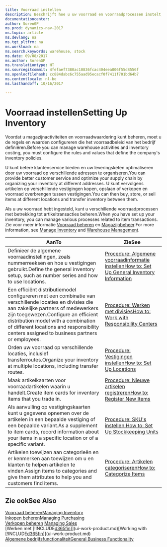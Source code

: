 ```yaml
---
title: Voorraad instellen
description: Beschrijft hoe u uw voorraad en voorraadprocessen instelt, inclusief transferroutes en locaties, zoals magazijnen.
documentationcenter: 
author: SorenGP
ms.prod: dynamics-nav-2017
ms.topic: article
ms.devlang: na
ms.tgt_pltfrm: na
ms.workload: na
ms.search.keywords: warehouse, stock
ms.date: 09/08/2017
ms.author: SorenGP
ms.translationtype: HT
ms.sourcegitcommit: 4fefaef7380ac10836fcac404eea006f55d8556f
ms.openlocfilehash: cc884dabc6c755aad95ecacf0f7411f701bd64b7
ms.contentlocale: nl-be
ms.lasthandoff: 10/16/2017

---
```

# <a name="setting-up-inventory"></a><span data-ttu-id="1b9fc-103">Voorraad instellen</span><span class="sxs-lookup"><span data-stu-id="1b9fc-103">Setting Up Inventory</span></span>
<span data-ttu-id="1b9fc-104">Voordat u magazijnactiviteiten en voorraadwaardering kunt beheren, moet u de regels en waarden configureren die het voorraadbeleid van het bedrijf definiëren.</span><span class="sxs-lookup"><span data-stu-id="1b9fc-104">Before you can manage warehouse activities and inventory costing, you must configure the rules and values that define the company's inventory policies.</span></span>

<span data-ttu-id="1b9fc-105">U kunt betere klantenservice bieden en uw leveringsketen optimaliseren door uw voorraad op verschillende adressen te organiseren.</span><span class="sxs-lookup"><span data-stu-id="1b9fc-105">You can provide better customer service and optimize your supply chain by organizing your inventory at different addresses.</span></span> <span data-ttu-id="1b9fc-106">U kunt vervolgens artikelen op verschillende vestigingen kopen, opslaan of verkopen en voorraad overbrengen tussen vestigingen.</span><span class="sxs-lookup"><span data-stu-id="1b9fc-106">You can then buy, store, or sell items at different locations and transfer inventory between them.</span></span>

<span data-ttu-id="1b9fc-107">Als u uw voorraad hebt ingesteld, kunt u verschillende voorraadprocessen met betrekking tot artikeltransacties beheren.</span><span class="sxs-lookup"><span data-stu-id="1b9fc-107">When you have set up your inventory, you can manage various processes related to item transactions.</span></span> <span data-ttu-id="1b9fc-108">Zie voor meer informatie [Voorraad beheren](inventory-manage-inventory.md) en [Magazijnbeheer](warehouse-manage-warehouse.md).</span><span class="sxs-lookup"><span data-stu-id="1b9fc-108">For more information, see [Manage Inventory](inventory-manage-inventory.md) and [Warehouse Management](warehouse-manage-warehouse.md).</span></span>

| <span data-ttu-id="1b9fc-109">Aan</span><span class="sxs-lookup"><span data-stu-id="1b9fc-109">To</span></span> | <span data-ttu-id="1b9fc-110">Zie</span><span class="sxs-lookup"><span data-stu-id="1b9fc-110">See</span></span> |
| --- | --- |
| <span data-ttu-id="1b9fc-111">Definieer de algemene voorraadinstellingen, zoals nummerreeksen en hoe u vestigingen gebruikt.</span><span class="sxs-lookup"><span data-stu-id="1b9fc-111">Define the general inventory setup, such as number series and how to use locations.</span></span> |[<span data-ttu-id="1b9fc-112">Procedure: Algemene voorraadinformatie instellen</span><span class="sxs-lookup"><span data-stu-id="1b9fc-112">How to: Set Up General Inventory Information</span></span>](inventory-how-setup-general.md) |
|<span data-ttu-id="1b9fc-113">Een efficiënt distributiemodel configureren met een combinatie van verschillende locaties en divisies die aan zakelijke partners of medewerkers zijn toegewezen.</span><span class="sxs-lookup"><span data-stu-id="1b9fc-113">Configure an efficient distribution model with a combination of different locations and responsibility centers assigned to business partners or employees.</span></span>|[<span data-ttu-id="1b9fc-114">Procedure: Werken met divisies</span><span class="sxs-lookup"><span data-stu-id="1b9fc-114">How to: Work with Responsibility Centers</span></span>](inventory-responsibility-centers.md)|
| <span data-ttu-id="1b9fc-115">Orden uw voorraad op verschillende locaties, inclusief transferroutes.</span><span class="sxs-lookup"><span data-stu-id="1b9fc-115">Organize your inventory at multiple locations, including transfer routes.</span></span> |[<span data-ttu-id="1b9fc-116">Procedure: Vestigingen instellen</span><span class="sxs-lookup"><span data-stu-id="1b9fc-116">How to: Set Up Locations</span></span>](inventory-how-register-new-items.md) |
| <span data-ttu-id="1b9fc-117">Maak artikelkaarten voor voorraadartikelen waarin u handelt.</span><span class="sxs-lookup"><span data-stu-id="1b9fc-117">Create item cards for inventory items that you trade in.</span></span> |[<span data-ttu-id="1b9fc-118">Procedure: Nieuwe artikelen registreren</span><span class="sxs-lookup"><span data-stu-id="1b9fc-118">How to: Register New Items</span></span>](inventory-how-register-new-items.md) |
|<span data-ttu-id="1b9fc-119">Als aanvulling op vestigingskaarten kunt u gegevens opnemen over de artikelen in een bepaalde vestiging of een bepaalde variant.</span><span class="sxs-lookup"><span data-stu-id="1b9fc-119">As a supplement to item cards, record information about your items in a specific location or of a specific variant.</span></span>|[<span data-ttu-id="1b9fc-120">Procedure: SKU's instellen:</span><span class="sxs-lookup"><span data-stu-id="1b9fc-120">How to: Set Up Stockkeeping Units</span></span>](inventory-how-to-set-up-stockkeeping-units.md)|
| <span data-ttu-id="1b9fc-121">Artikelen toewijzen aan categorieën en er kenmerken aan toewijzen om u en klanten te helpen artikelen te vinden.</span><span class="sxs-lookup"><span data-stu-id="1b9fc-121">Assign items to categories and give them attributes to help you and customers find items.</span></span> |[<span data-ttu-id="1b9fc-122">Procedure: Artikelen categoriseren</span><span class="sxs-lookup"><span data-stu-id="1b9fc-122">How to: Categorize Items</span></span>](inventory-how-categorize-items.md) |

## <a name="see-also"></a><span data-ttu-id="1b9fc-123">Zie ook</span><span class="sxs-lookup"><span data-stu-id="1b9fc-123">See Also</span></span>
[<span data-ttu-id="1b9fc-124">Voorraad beheren</span><span class="sxs-lookup"><span data-stu-id="1b9fc-124">Managing Inventory</span></span>](inventory-manage-inventory.md)  
[<span data-ttu-id="1b9fc-125">Inkopen beheren</span><span class="sxs-lookup"><span data-stu-id="1b9fc-125">Managing Purchasing</span></span>](purchasing-manage-purchasing.md)  
<span data-ttu-id="1b9fc-126">[Verkopen beheren](sales-manage-sales.md)  </span><span class="sxs-lookup"><span data-stu-id="1b9fc-126">[Managing Sales](sales-manage-sales.md)  </span></span>  
<span data-ttu-id="1b9fc-127">[Werken met [!INCLUDE[d365fin](includes/d365fin_md.md)]](ui-work-product.md)</span><span class="sxs-lookup"><span data-stu-id="1b9fc-127">[Working with [!INCLUDE[d365fin](includes/d365fin_md.md)]](ui-work-product.md)</span></span>  
[<span data-ttu-id="1b9fc-128">Algemene bedrijfsfunctionaliteit</span><span class="sxs-lookup"><span data-stu-id="1b9fc-128">General Business Functionality</span></span>](ui-across-business-areas.md)

